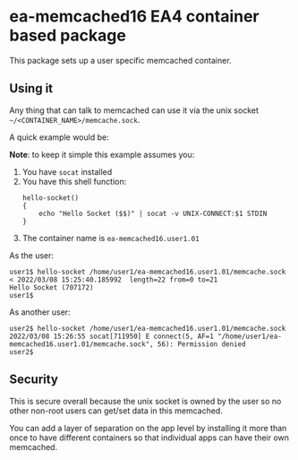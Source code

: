 # ea-memcached16 EA4 container based package

This package sets up a user specific memcached container.

## Using it

Any thing that can talk to memcached can use it via the unix socket `~/<CONTAINER_NAME>/memcache.sock`.

A quick example would be:

**Note**: to keep it simple this example assumes you:
   1. You have `socat` installed
   2. You have this shell function:
      ```
      hello-socket()
      {
          echo "Hello Socket ($$)" | socat -v UNIX-CONNECT:$1 STDIN
      }
      ```
   3. The container name is `ea-memcached16.user1.01`

As the user:

```
user1$ hello-socket /home/user1/ea-memcached16.user1.01/memcache.sock
< 2022/03/08 15:25:40.185992  length=22 from=0 to=21
Hello Socket (707172)
user1$

```

As another user:

```
user2$ hello-socket /home/user1/ea-memcached16.user1.01/memcache.sock
2022/03/08 15:26:55 socat[711950] E connect(5, AF=1 "/home/user1/ea-memcached16.user1.01/memcache.sock", 56): Permission denied
user2$
```

## Security

This is secure overall because the unix socket is owned by the user so no other non-root users can get/set data in this memcached.

You can add a layer of separation on the app level by installing it more than once to have different containers so that individual apps can have their own memcached.
